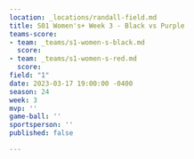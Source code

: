 ```yaml
---
location: _locations/randall-field.md
title: S01 Women's+ Week 3 - Black vs Purple
teams-score:
- team: _teams/s1-women-s-black.md
  score: 
- team: _teams/s1-women-s-red.md
  score: 
field: "1"
date: 2023-03-17 19:00:00 -0400
season: 24
week: 3
mvp: ''
game-ball: ''
sportsperson: ''
published: false

---
```

